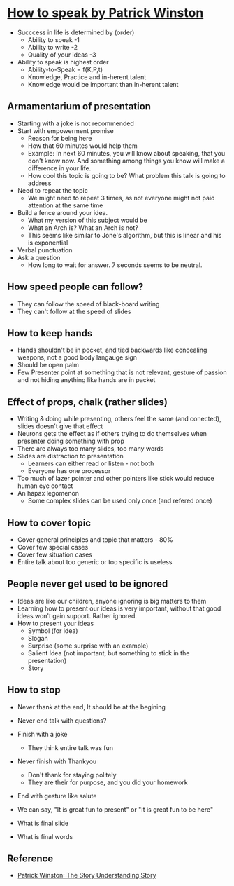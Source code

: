 # [How to speak by Patrick Winston](https://www.youtube.com/watch?v=Unzc731iCUY&t=28s)

* Succcess in life is determined by (order)
  * Ability to speak -1
  * Ability to write -2
  * Quality of your ideas -3
* Ability to speak is highest order
  *  Ability-to-Speak = f(K,P,t)
    * Knowledge, Practice and in-herent talent
    * Knowledge would be important than in-herent talent


## Armamentarium of presentation

* Starting with a joke is not recommended
* Start with empowerment promise
  * Reason for being here
  * How that 60 minutes would help them
  * Example: In next 60 minutes, you will know about speaking, that you don't know now. And something among things you know will make a difference in your life.
  * How cool this topic is going to be? What problem this talk is going to address
* Need to repeat the topic
  * We might need to repeat 3 times, as not everyone might not paid attention at the same time
* Build a fence around your idea.
  * What my version of this subject would be
  * What an Arch is? What an Arch is not?
  * This seems like similar to Jone's algorithm, but this is linear and his is exponential
* Verbal punctuation
* Ask a question
  * How long to wait for answer. 7 seconds seems to be neutral.


## How speed people can follow?

* They can follow the speed of black-board writing
* They can't follow at the speed of slides

## How to keep hands

* Hands shouldn't be in pocket, and tied backwards like concealing weapons, not a good body langauge sign
* Should be open palm
* Few Presenter point at something that is not relevant, gesture of passion and not hiding anything like hands are in packet

## Effect of props, chalk (rather slides)

* Writing & doing while presenting, others feel the same (and conected), slides doesn't give that effect
* Neurons gets the effect as if others trying to do themselves when presenter doing something with prop
* There are always too many slides, too many words
* Slides are distraction to presentation
  * Learners can either read or listen - not both
  * Everyone has one processor
* Too much of lazer pointer and other pointers like stick would reduce human eye contact
* An hapax legomenon
  * Some complex slides can be used only once (and refered once)

## How to cover topic

* Cover general principles and topic that matters - 80%
* Cover few special cases
* Cover few situation cases
* Entire talk about too generic or too specific is useless

## People never get used to be ignored

* Ideas are like our children, anyone ignoring is big matters to them
* Learning how to present our ideas is very important, without that good ideas won't gain support. Rather ignored.
* How to present your ideas
  * Symbol (for idea)
  * Slogan
  * Surprise (some surprise with an example)
  * Salient Idea (not important, but something to stick in the presentation)
  * Story

## How to stop

* Never thank at the end, It should be at the begining
* Never end talk with questions?
* Finish with a joke
  * They think entire talk was fun
* Never finish with Thankyou
  * Don't thank for staying politely
  * They are their for purpose, and you did your homework
* End with gesture like salute
* We can say, "It is great fun to present" or "It is great fun to be here"


* What is final slide
* What is final words


## Reference

* [Patrick Winston: The Story Understanding Story ](https://cbmm.mit.edu/video/patrick-winston-story-understanding-story)
